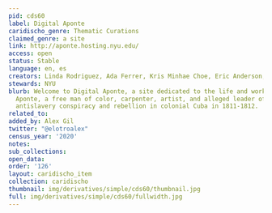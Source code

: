 ```yaml
---
pid: cds60
label: Digital Aponte
caridischo_genre: Thematic Curations
claimed_genre: a site
link: http://aponte.hosting.nyu.edu/
access: open
status: Stable
language: en, es
creators: Linda Rodriguez, Ada Ferrer, Kris Minhae Choe, Eric Anderson, et al
stewards: NYU
blurb: Welcome to Digital Aponte, a site dedicated to the life and work of José Antonio
  Aponte, a free man of color, carpenter, artist, and alleged leader of a massive
  antislavery conspiracy and rebellion in colonial Cuba in 1811-1812.
related_to:
added_by: Alex Gil
twitter: "@elotroalex"
census_year: '2020'
notes:
sub_collections:
open_data:
order: '126'
layout: caridischo_item
collection: caridischo
thumbnail: img/derivatives/simple/cds60/thumbnail.jpg
full: img/derivatives/simple/cds60/fullwidth.jpg
---
```

